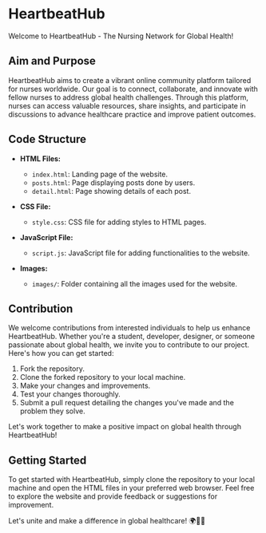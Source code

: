 # HeartbeatHub

Welcome to HeartbeatHub - The Nursing Network for Global Health!

## Aim and Purpose
HeartbeatHub aims to create a vibrant online community platform tailored for nurses worldwide. Our goal is to connect, collaborate, and innovate with fellow nurses to address global health challenges. Through this platform, nurses can access valuable resources, share insights, and participate in discussions to advance healthcare practice and improve patient outcomes.

## Code Structure
- **HTML Files:**
  - `index.html`: Landing page of the website.
  - `posts.html`: Page displaying posts done by users.
  - `detail.html`: Page showing details of each post.

- **CSS File:**
  - `style.css`: CSS file for adding styles to HTML pages.

- **JavaScript File:**
  - `script.js`: JavaScript file for adding functionalities to the website.

- **Images:**
  - `images/`: Folder containing all the images used for the website.

## Contribution
We welcome contributions from interested individuals to help us enhance HeartbeatHub. Whether you're a student, developer, designer, or someone passionate about global health, we invite you to contribute to our project. Here's how you can get started:

1. Fork the repository.
2. Clone the forked repository to your local machine.
3. Make your changes and improvements.
4. Test your changes thoroughly.
5. Submit a pull request detailing the changes you've made and the problem they solve.

Let's work together to make a positive impact on global health through HeartbeatHub!

## Getting Started
To get started with HeartbeatHub, simply clone the repository to your local machine and open the HTML files in your preferred web browser. Feel free to explore the website and provide feedback or suggestions for improvement.

Let's unite and make a difference in global healthcare! 🌍💉💙